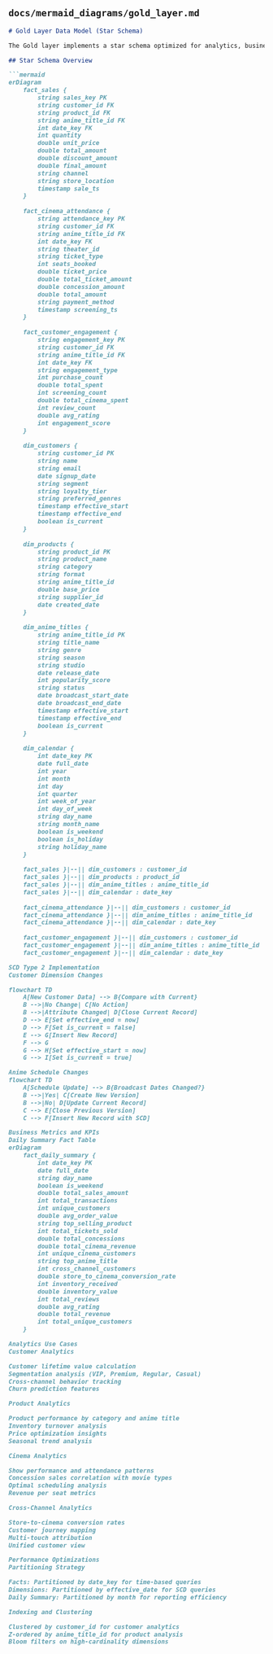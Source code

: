 ## `docs/mermaid_diagrams/gold_layer.md`
```markdown
# Gold Layer Data Model (Star Schema)

The Gold layer implements a star schema optimized for analytics, business intelligence, and machine learning workloads.

## Star Schema Overview

```mermaid
erDiagram
    fact_sales {
        string sales_key PK
        string customer_id FK
        string product_id FK
        string anime_title_id FK
        int date_key FK
        int quantity
        double unit_price
        double total_amount
        double discount_amount
        double final_amount
        string channel
        string store_location
        timestamp sale_ts
    }
    
    fact_cinema_attendance {
        string attendance_key PK
        string customer_id FK
        string anime_title_id FK
        int date_key FK
        string theater_id
        string ticket_type
        int seats_booked
        double ticket_price
        double total_ticket_amount
        double concession_amount
        double total_amount
        string payment_method
        timestamp screening_ts
    }
    
    fact_customer_engagement {
        string engagement_key PK
        string customer_id FK
        string anime_title_id FK
        int date_key FK
        string engagement_type
        int purchase_count
        double total_spent
        int screening_count
        double total_cinema_spent
        int review_count
        double avg_rating
        int engagement_score
    }
    
    dim_customers {
        string customer_id PK
        string name
        string email
        date signup_date
        string segment
        string loyalty_tier
        string preferred_genres
        timestamp effective_start
        timestamp effective_end
        boolean is_current
    }
    
    dim_products {
        string product_id PK
        string product_name
        string category
        string format
        string anime_title_id
        double base_price
        string supplier_id
        date created_date
    }
    
    dim_anime_titles {
        string anime_title_id PK
        string title_name
        string genre
        string season
        string studio
        date release_date
        int popularity_score
        string status
        date broadcast_start_date
        date broadcast_end_date
        timestamp effective_start
        timestamp effective_end
        boolean is_current
    }
    
    dim_calendar {
        int date_key PK
        date full_date
        int year
        int month
        int day
        int quarter
        int week_of_year
        int day_of_week
        string day_name
        string month_name
        boolean is_weekend
        boolean is_holiday
        string holiday_name
    }
    
    fact_sales }|--|| dim_customers : customer_id
    fact_sales }|--|| dim_products : product_id
    fact_sales }|--|| dim_anime_titles : anime_title_id
    fact_sales }|--|| dim_calendar : date_key
    
    fact_cinema_attendance }|--|| dim_customers : customer_id
    fact_cinema_attendance }|--|| dim_anime_titles : anime_title_id
    fact_cinema_attendance }|--|| dim_calendar : date_key
    
    fact_customer_engagement }|--|| dim_customers : customer_id
    fact_customer_engagement }|--|| dim_anime_titles : anime_title_id
    fact_customer_engagement }|--|| dim_calendar : date_key

SCD Type 2 Implementation
Customer Dimension Changes

flowchart TD
    A[New Customer Data] --> B{Compare with Current}
    B -->|No Change| C[No Action]
    B -->|Attribute Changed| D[Close Current Record]
    D --> E[Set effective_end = now]
    D --> F[Set is_current = false]
    E --> G[Insert New Record]
    F --> G
    G --> H[Set effective_start = now]
    G --> I[Set is_current = true]

Anime Schedule Changes
flowchart TD
    A[Schedule Update] --> B{Broadcast Dates Changed?}
    B -->|Yes| C[Create New Version]
    B -->|No| D[Update Current Record]
    C --> E[Close Previous Version]
    C --> F[Insert New Record with SCD]

Business Metrics and KPIs
Daily Summary Fact Table
erDiagram
    fact_daily_summary {
        int date_key PK
        date full_date
        string day_name
        boolean is_weekend
        double total_sales_amount
        int total_transactions
        int unique_customers
        double avg_order_value
        string top_selling_product
        int total_tickets_sold
        double total_concessions
        double total_cinema_revenue
        int unique_cinema_customers
        string top_anime_title
        int cross_channel_customers
        double store_to_cinema_conversion_rate
        int inventory_received
        double inventory_value
        int total_reviews
        double avg_rating
        double total_revenue
        int total_unique_customers
    }

Analytics Use Cases
Customer Analytics

Customer lifetime value calculation
Segmentation analysis (VIP, Premium, Regular, Casual)
Cross-channel behavior tracking
Churn prediction features

Product Analytics

Product performance by category and anime title
Inventory turnover analysis
Price optimization insights
Seasonal trend analysis

Cinema Analytics

Show performance and attendance patterns
Concession sales correlation with movie types
Optimal scheduling analysis
Revenue per seat metrics

Cross-Channel Analytics

Store-to-cinema conversion rates
Customer journey mapping
Multi-touch attribution
Unified customer view

Performance Optimizations
Partitioning Strategy

Facts: Partitioned by date_key for time-based queries
Dimensions: Partitioned by effective_date for SCD queries
Daily Summary: Partitioned by month for reporting efficiency

Indexing and Clustering

Clustered by customer_id for customer analytics
Z-ordered by anime_title_id for product analysis
Bloom filters on high-cardinality dimensions